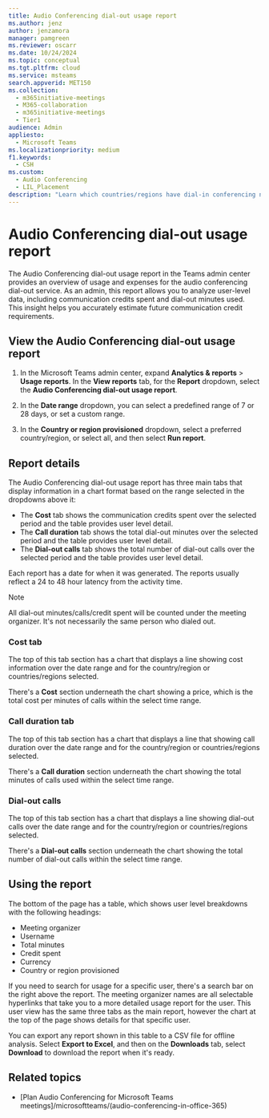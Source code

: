 ```yaml
---
title: Audio Conferencing dial-out usage report
ms.author: jenz
author: jenzamora
manager: pamgreen
ms.reviewer: oscarr
ms.date: 10/24/2024
ms.topic: conceptual
ms.tgt.pltfrm: cloud
ms.service: msteams
search.appverid: MET150
ms.collection:
  - m365initiative-meetings
  - M365-collaboration
  - m365initiative-meetings
  - Tier1
audience: Admin
appliesto:
  - Microsoft Teams
ms.localizationpriority: medium
f1.keywords:
  - CSH
ms.custom:
  - Audio Conferencing
  - LIL_Placement
description: "Learn which countries/regions have dial-in conferencing numbers, and how they're automatically assigned."
---
```


# Audio Conferencing dial-out usage report

The Audio Conferencing dial-out usage report in the Teams admin center provides an overview of usage and expenses for the audio conferencing dial-out service. As an admin, this report allows you to analyze user-level data, including communication credits spent and dial-out minutes used. This insight helps you accurately estimate future communication credit requirements.

## View the Audio Conferencing dial-out usage report

1. In the Microsoft Teams admin center, expand **Analytics & reports** > **Usage reports**. In the **View reports** tab, for the **Report** dropdown, select the **Audio Conferencing dial-out usage report**.

2. In the **Date range** dropdown, you can select a predefined range of 7 or 28 days, or set a custom range.

3. In the **Country or region provisioned** dropdown, select a preferred country/region, or select all, and then select **Run report**.

## Report details

The Audio Conferencing dial-out usage report has three main tabs that display information in a chart format based on the range selected in the dropdowns above it:

- The **Cost** tab shows the communication credits spent over the selected period and the table provides user level detail.
- The **Call duration** tab shows the total dial-out minutes over the selected period and the table provides user level detail.
- The **Dial-out calls** tab shows the total number of dial-out calls over the selected period and the table provides user level detail.

Each report has a date for when it was generated. The reports usually reflect a 24 to 48 hour latency from the activity time.

> [!NOTE]
> All dial-out minutes/calls/credit spent will be counted under the meeting organizer. It's not necessarily the same person who dialed out.

### Cost tab

The top of this tab section has a chart that displays a line  showing cost information over the date range and for the country/region or countries/regions selected.

There's a **Cost** section underneath the chart showing a price, which is the total cost per minutes of calls within the select time range.

### Call duration tab

The top of this tab section has a chart that displays a line that showing call duration over the date range and for the country/region or countries/regions selected.

There's a **Call duration** section underneath the chart showing the total minutes of calls used within the select time range.

### Dial-out calls

The top of this tab section has a chart that displays a line  showing dial-out calls over the date range and for the country/region or countries/regions selected.

There's a **Dial-out calls** section underneath the chart showing the total number of dial-out calls within the select time range.

## Using the report

The bottom of the page has a table, which shows user level breakdowns with the following headings:

- Meeting organizer
- Username
- Total minutes
- Credit spent
- Currency
- Country or region provisioned

If you need to search for usage for a specific user, there's a search bar on the right above the report. The meeting organizer names are all selectable hyperlinks that take you to a more detailed usage report for the user. This user view has the same three tabs as the main report, however the chart at the top of the page shows details for that specific user.

You can export any report shown in this table to a CSV file for offline analysis. Select **Export to Excel**, and then on the **Downloads** tab, select **Download** to download the report when it's ready.

## Related topics

- [Plan Audio Conferencing for Microsoft Teams meetings]/microsoftteams/(audio-conferencing-in-office-365)
